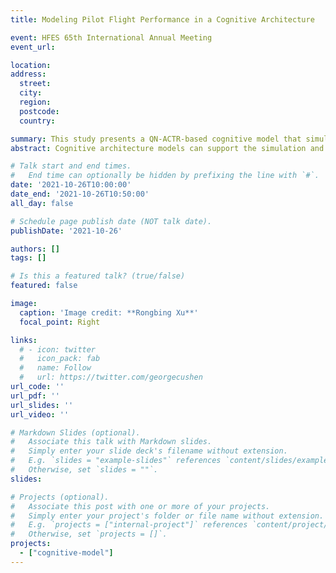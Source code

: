 ```yaml
---
title: Modeling Pilot Flight Performance in a Cognitive Architecture

event: HFES 65th International Annual Meeting
event_url:

location: 
address:
  street:
  city: 
  region: 
  postcode: 
  country: 

summary: This study presents a QN-ACTR-based cognitive model that simulates pilot taxiing and takeoff behavior, aiming to generate human-like performance data for validating model assumptions and supporting interface design and competency-based training in aviation.
abstract: Cognitive architecture models can support the simulation and prediction of human performance in complex human-machine systems. In the current work, we demonstrate a pilot model that can perform and simulate taxiing and takeoff tasks. The model was built in Queueing Network-Adaptive Control of Thought Rational (QN-ACTR) cognitive architecture and can be connected to flight simulators such as X-Plane to generate various data, including performance, mental workload, and situation awareness. The model results are determined in combination by the declarative knowledge chunks, production rules, and a set of parameters. Currently, the model can generate flight operation behavior similar to human pilots. We will collect human pilot data to examine further and validate model assumptions and parameter values. Once validated, such models can support interface evaluation and competency-based pilot training, providing a theory-based predictive approach complementary to human-in-the-loop experiments for aviation research and development.

# Talk start and end times.
#   End time can optionally be hidden by prefixing the line with `#`.
date: '2021-10-26T10:00:00'
date_end: '2021-10-26T10:50:00'
all_day: false

# Schedule page publish date (NOT talk date).
publishDate: '2021-10-26'

authors: []
tags: []

# Is this a featured talk? (true/false)
featured: false

image:
  caption: 'Image credit: **Rongbing Xu**'
  focal_point: Right

links:
  # - icon: twitter
  #   icon_pack: fab
  #   name: Follow
  #   url: https://twitter.com/georgecushen
url_code: ''
url_pdf: ''
url_slides: ''
url_video: ''

# Markdown Slides (optional).
#   Associate this talk with Markdown slides.
#   Simply enter your slide deck's filename without extension.
#   E.g. `slides = "example-slides"` references `content/slides/example-slides.md`.
#   Otherwise, set `slides = ""`.
slides:

# Projects (optional).
#   Associate this post with one or more of your projects.
#   Simply enter your project's folder or file name without extension.
#   E.g. `projects = ["internal-project"]` references `content/project/deep-learning/index.md`.
#   Otherwise, set `projects = []`.
projects:
  - ["cognitive-model"]
---
```


<!-- {{% callout note %}}
Click on the **Slides** button above to view the built-in slides feature.
{{% /callout %}} -->

<!-- Slides can be added in a few ways:

- **Create** slides using Hugo Blox Builder's [_Slides_](https://docs.hugoblox.com/reference/content-types/) feature and link using `slides` parameter in the front matter of the talk file
- **Upload** an existing slide deck to `static/` and link using `url_slides` parameter in the front matter of the talk file
- **Embed** your slides (e.g. Google Slides) or presentation video on this page using [shortcodes](https://docs.hugoblox.com/reference/markdown/).

Further event details, including [page elements](https://docs.hugoblox.com/reference/markdown/) such as image galleries, can be added to the body of this page. -->

